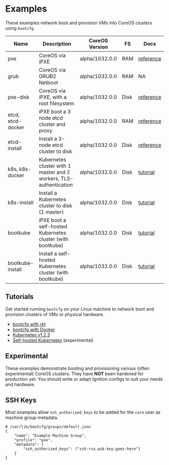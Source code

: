 
# Examples

These examples network boot and provision VMs into CoreOS clusters using `bootcfg`.

| Name       | Description | CoreOS Version | FS | Docs | 
|------------|-------------|----------------|----|-----------|
| pxe | CoreOS via iPXE | alpha/1032.0.0 | RAM | [reference](https://coreos.com/os/docs/latest/booting-with-ipxe.html) |
| grub | CoreOS via GRUB2 Netboot | alpha/1032.0.0 | RAM | NA |
| pxe-disk | CoreOS via iPXE, with a root filesystem | alpha/1032.0.0 | Disk | [reference](https://coreos.com/os/docs/latest/booting-with-ipxe.html) |
| etcd, etcd-docker | iPXE boot a 3 node etcd cluster and proxy | alpha/1032.0.0 | RAM | [reference](https://coreos.com/os/docs/latest/cluster-architectures.html) |
| etcd-install | Install a 3-node etcd cluster to disk | alpha/1032.0.0 | Disk | [reference](https://coreos.com/os/docs/latest/installing-to-disk.html) |
| k8s, k8s-docker | Kubernetes cluster with 1 master and 2 workers, TLS-authentication | alpha/1032.0.0 | Disk | [tutorial](../Documentation/kubernetes.md) |
| k8s-install | Install a Kubernetes cluster to disk (1 master) | alpha/1032.0.0 | Disk | [tutorial](../Documentation/kubernetes.md) |
| bootkube | iPXE boot a self-hosted Kubernetes cluster (with bootkube) | alpha/1032.0.0 | Disk | [tutorial](../Documentation/bootkube.md) |
| bootkube-install | Install a self-hosted Kubernetes cluster (with bootkube) | alpha/1032.0.0 | Disk | [tutorial](../Documentation/bootkube.md) |

## Tutorials

Get started running `bootcfg` on your Linux machine to network boot and provision clusters of VMs or physical hardware.

* [bootcfg with rkt](../Documentation/getting-started-rkt.md)
* [bootcfg with Docker](../Documentation/getting-started-docker.md)
* [Kubernetes v1.2.3](../Documentation/kubernetes.md)
* [Self-hosted Kubernetes](../Documentation/bootkube.md) (experimental)

## Experimental

These examples demonstrate booting and provisioning various (often experimental) CoreOS clusters. They have **NOT** been hardened for production yet. You should write or adapt Ignition configs to suit your needs and hardware.

## SSH Keys

Most examples allow `ssh_authorized_keys` to be added for the `core` user as machine group metadata.

    # /var/lib/bootcfg/groups/default.json
    {
        "name": "Example Machine Group",
        "profile": "pxe",
        "metadata": {
            "ssh_authorized_keys": ["ssh-rsa pub-key-goes-here"]
        }
    }
